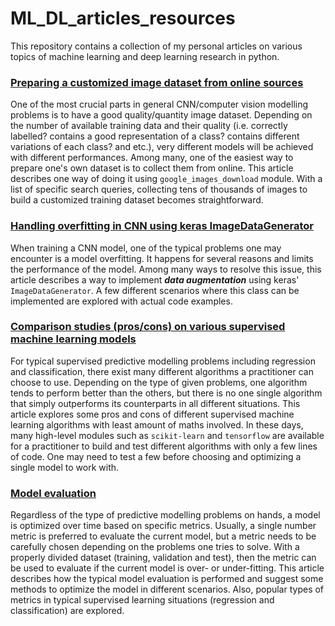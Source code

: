 # ML_DL_articles_resources

This repository contains a collection of my personal articles on various topics of machine learning and deep learning research in python. 

### [Preparing a customized image dataset from online sources][1]

One of the most crucial parts in general CNN/computer vision modelling problems is to have a good quality/quantity image dataset. Depending on the number of available training data and their quality (i.e. correctly labelled? contains a good representation of a class? contains different variations of each class? and etc.), very different models will be achieved with different performances. Among many, one of the easiest way to prepare one's own dataset is to collect them from online. This article describes one way of doing it using `google_images_download` module. With a list of specific search queries, collecting tens of thousands of images to build a customized training dataset becomes straightforward.  

### [Handling overfitting in CNN using keras ImageDataGenerator][2]

When training a CNN model, one of the typical problems one may encounter is a model overfitting. It happens for several reasons and limits the performance of the model. Among many ways to resolve this issue, this article describes a way to implement ***data augmentation*** using keras' `ImageDataGenerator`. A few different scenarios where this class can be implemented are explored with actual code examples. 

### [Comparison studies (pros/cons) on various supervised machine learning models][3]

For typical supervised predictive modelling problems including regression and classification, there exist many different algorithms a practitioner can choose to use. Depending on the type of given problems, one algorithm tends to perform better than the others, but there is no one single algorithm that simply outperforms its counterparts in all different situations. This article explores some pros and cons of different supervised machine learning algorithms with least amount of maths involved. In these days, many high-level modules such as `scikit-learn` and `tensorflow` are available for a practitioner to build and test different algorithms with only a few lines of code. One may need to test a few before choosing and optimizing a single model to work with. 

### [Model evaluation][4]

Regardless of the type of predictive modelling problems on hands, a model is optimized over time based on specific metrics. Usually, a single number metric is preferred to evaluate the current model, but a metric needs to be carefully chosen depending on the problems one tries to solve. With a properly divided dataset (training, validation and test), then the metric can be used to evaluate if the current model is over- or under-fitting. This article describes how the typical model evaluation is performed and suggest some methods to optimize the model in different scenarios. Also, popular types of metrics in typical supervised learning situations (regression and classification) are explored.



[1]:https://github.com/sungsujaing/ML_DL_articles_resources/blob/master/Articles/Preparing%20your%20own%20image%20dataset.md
[2]: https://github.com/sungsujaing/ML_DL_articles_resources/blob/master/Articles/Handling%20overfitting%20in%20CNN%20using%20keras%20ImageDataGenerator.md
[3]: https://github.com/sungsujaing/ML_DL_articles_resources/blob/master/Articles/SupervisedML_ComparativeStudies.md
[4]:https://github.com/sungsujaing/ML_DL_articles_resources/blob/master/Articles/Model%20evaluation.md

